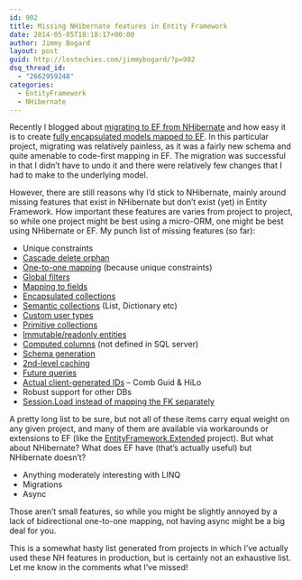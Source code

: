```yaml
---
id: 902
title: Missing NHibernate features in Entity Framework
date: 2014-05-05T18:18:17+00:00
author: Jimmy Bogard
layout: post
guid: http://lostechies.com/jimmybogard/?p=902
dsq_thread_id:
  - "2662959248"
categories:
  - EntityFramework
  - NHibernate
---
```

Recently I blogged about [migrating to EF from NHibernate](http://lostechies.com/jimmybogard/2014/04/22/migrating-from-nhibernate-to-entity-framework/) and how easy it is to create [fully encapsulated models mapped to EF](http://lostechies.com/jimmybogard/2014/04/29/domain-modeling-with-entity-framework-scorecard/). In this particular project, migrating was relatively painless, as it was a fairly new schema and quite amenable to code-first mapping in EF. The migration was successful in that I didn’t have to undo it and there were relatively few changes that I had to make to the underlying model.

However, there are still reasons why I’d stick to NHibernate, mainly around missing features that exist in NHibernate but don’t exist (yet) in Entity Framework. How important these features are varies from project to project, so while one project might be best using a micro-ORM, one might be best using NHibernate or EF. My punch list of missing features (so far):

  * Unique constraints
  * [Cascade delete orphan](http://www.nhforge.org/doc/nh/en/#manipulatingdata-graphs)
  * [One-to-one mapping](http://www.nhforge.org/doc/nh/en/#mapping-declaration-onetoone) (because unique constraints)
  * [Global filters](http://www.nhforge.org/doc/nh/en/#objectstate-filters)
  * [Mapping to fields](http://www.nhforge.org/doc/nh/en/#d0e3588)
  * [Encapsulated collections](http://entityframework.codeplex.com/wikipage?title=Design%20Meeting%20Notes%20-%20February%2020%2c%202013)
  * [Semantic collections](http://www.nhforge.org/doc/nh/en/#collections) (List, Dictionary etc)
  * [Custom user types](http://nhforge.org/wikis/howtonh/tags/IUserType/default.aspx)
  * [Primitive collections](http://www.nhforge.org/doc/nh/en/#collections)
  * [Immutable/readonly entities](http://www.nhforge.org/doc/nh/en/#readonly)
  * [Computed columns](http://www.nhforge.org/doc/nh/en/#mapping-declaration-property) (not defined in SQL server)
  * [Schema generation](http://elliottjorgensen.com/nhibernate-api-ref/NHibernate.Tool.hbm2ddl/SchemaExport.html)
  * [2nd-level caching](http://www.nhforge.org/doc/nh/en/#performance-cache)
  * [Future queries](http://ayende.com/blog/3979/nhibernate-futures)
  * [Actual client-generated IDs](http://www.nhforge.org/doc/nh/en/#mapping-declaration-id-generator) &#8211; Comb Guid & HiLo
  * Robust support for other DBs
  * [Session.Load instead of mapping the FK separately](http://www.nhforge.org/doc/nh/en/#manipulatingdata-loading)

A pretty long list to be sure, but not all of these items carry equal weight on any given project, and many of them are available via workarounds or extensions to EF (like the [EntityFramework.Extended](https://github.com/loresoft/EntityFramework.Extended) project). But what about NHibernate? What does EF have (that’s actually useful) but NHibernate doesn’t?

  * Anything moderately interesting with LINQ
  * Migrations
  * Async

Those aren’t small features, so while you might be slightly annoyed by a lack of bidirectional one-to-one mapping, not having async might be a big deal for you.

This is a somewhat hasty list generated from projects in which I’ve actually used these NH features in production, but is certainly not an exhaustive list. Let me know in the comments what I’ve missed!
